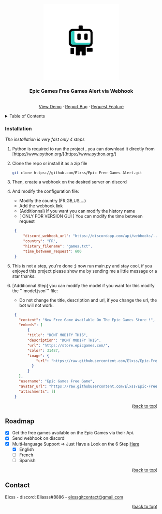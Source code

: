 <a name="readme-top"></a>

<!-- PROJECT LOGO -->
<br />
<div align="center">
  <a href="https://github.com/Elxss/Epic-Free-Games-Alert">
    <img src="images/logo.png" alt="Logo" width="250" height="250">
  </a>

  <h3 align="center">Epic Games Free Games Alert via Webhook</h3>

  <p align="center">
    <br />
    <a href="https://github.com/Elxss/Epic-Free-Games-Alert">View Demo</a>
    ·
    <a href="https://github.com/Elxss/Epic-Free-Games-Alert/issues">Report Bug</a>
    ·
    <a href="https://github.com/Elxss/Epic-Free-Games-Alert/issues">Request Feature</a>
  </p>
</div>



<!-- TABLE OF CONTENTS -->
<details>
  <summary>Table of Contents</summary>
  <ol>
    <li><a href="#installation">Installation</a></li>
    </li>
    <li><a href="#roadmap">Roadmap</a></li>
    <li><a href="#contact">Contact</a></li>
  </ol>
</details>



<!-- ABOUT THE PROJECT
## About The Project

[![Product Name Screen Shot][product-screenshot]](https://example.com)

There are many great README templates available on GitHub; however, I didn't find one that really suited my needs so I created this enhanced one. I want to create a README template so amazing that it'll be the last one you ever need -- I think this is it.

Here's why:
* Your time should be focused on creating something amazing. A project that solves a problem and helps others
* You shouldn't be doing the same tasks over and over like creating a README from scratch
* You should implement DRY principles to the rest of your life :smile:

Of course, no one template will serve all projects since your needs may be different. So I'll be adding more in the near future. You may also suggest changes by forking this repo and creating a pull request or opening an issue. Thanks to all the people have contributed to expanding this template!

Use the `BLANK_README.md` to get started.

<p align="right">(<a href="#readme-top">back to top</a>)</p>
 -->


<!-- GETTING STARTED
## Getting Started

This is an example of how you may give instructions on setting up your project locally.
To get a local copy up and running follow these simple example steps. -->

### Installation

_The installation is very fast only 4 steps_

1. Python is required to run the project , you can download it directly from [https://www.python.org/](https://www.python.org/)
2. Clone the repo or install it as a zip file
   ```sh
   git clone https://github.com/Elxss/Epic-Free-Games-Alert.git
   ```
3. Then, create a webhook on the desired server on discord
4. And modify the configuration file:
    - Modify the country (FR,GB,US,...)
    - Add the webhook link
    - (Additionnal) If you want you can modify the history name
    - [ ONLY FOR VERSION GUI ] You can modify the time between request
   ```json
    {
        "discord_webhook_url": "https://discordapp.com/api/webhooks/...",
        "country": "FR",
        "history_filename": "games.txt",
        "time_between_request": 600
    }
   ```
5. This is not a step, you're done ;) now run main.py and stay cool, if you enjoyed this project please show me by sending me a little message or a star thanks.

6. [Additionnal Step] you can modify the model if you want for this modify the '''model.json''' file:
   - Do not change the title, description and url, if you change the url, the bot will not work.
   ```json
    {
      "content": "New Free Game Available On The Epic Games Store !",
      "embeds": [
          {
          "title": "DONT MODIFY THIS",
          "description": "DONT MODIFY THIS",
          "url": "https://store.epicgames.com/",
          "color": 31487,
          "image": {
              "url": "https://raw.githubusercontent.com/Elxss/Epic-Free-Games-Alert/main/images/logo.png"
            }
          }
      ],
      "username": "Epic Games Free Game",
      "avatar_url": "https://raw.githubusercontent.com/Elxss/Epic-Free-Games-Alert/main/images/logo.png",
      "attachments": []
    }
   ```


<p align="right">(<a href="#readme-top">back to top</a>)</p>



<!-- ROADMAP -->
## Roadmap

- [x] Get the free games available on the Epic Games via their Api.
- [x] Send webhook on discord
- [x] Multi-language Support => Just Have a Look on the 6 Step <a href="#installation">Here</a>
    - [x] English
    - [ ] French
    - [ ] Spanish

<p align="right">(<a href="#readme-top">back to top</a>)</p>

<!-- CONTACT -->
## Contact

Elxss - discord: Eliasss#8886 - elxssgitcontact@gmail.com

<p align="right">(<a href="#readme-top">back to top</a>)</p>
